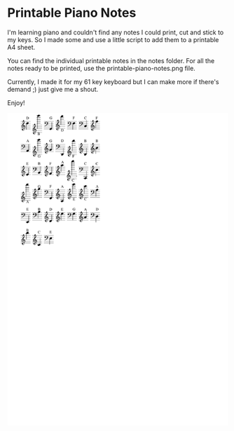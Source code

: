 # Printable Piano Notes

I'm learning piano and couldn't find any notes I could print, cut and stick to my keys. So I made some and use a little script to add them to a printable A4 sheet.

You can find the individual printable notes in the notes folder. For all the notes ready to be printed, use the printable-piano-notes.png file.

Currently, I made it for my 61 key keyboard but I can make more if there's demand ;) just give me a shout.

Enjoy!

![Alt text](printable-piano-notes.jpg?raw=true "Printable Piano Notes")
